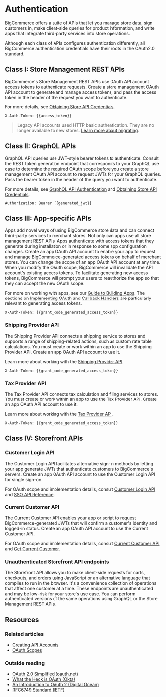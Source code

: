 # Authentication

BigCommerce offers a suite of APIs that let you manage store data, sign customers in, make client-side queries for product information, and write apps that integrate third-party services into store operations.

Although each class of APIs configures authentication differently, all BigCommerce authentication credentials have their roots in the OAuth2.0 standard.

## Class I: Store Management REST APIs

BigCommerce's Store Management REST APIs use OAuth API account access tokens to authenticate requests. Create a store management OAuth API account to generate and manage access tokens, and pass the access token in the header of the request you want to authenticate.

For more details, see [Obtaining Store API Credentials](/api-docs/getting-started/authentication/rest-api-authentication#obtaining-store-api-credentials).

```http title="Store management REST authentication header"
X-Auth-Token: {{access_token}}
```

<!-- theme: info -->
> Legacy API accounts used HTTP basic authentication. They are no longer available to new stores. [Learn more about migrating](/api-docs/getting-started/authentication/rest-api-authentication#migrating-from-legacy-to-oauth). 

## Class II: GraphQL APIs

GraphQL API queries use JWT-style bearer tokens to authenticate. Consult the REST token generation endpoint that corresponds to your GraphQL use case to determine the required OAuth scope before you create a store management OAuth API account to request JWTs for your GraphQL queries. Pass the bearer token in the header of the query you want to authenticate. 

For more details, see [GraphQL API Authentication](/api-docs/storefront/graphql/graphql-storefront-api-overview#authentication) and [Obtaining Store API Credentials](/api-docs/getting-started/authentication/rest-api-authentication#obtaining-store-api-credentials).

```http title="GraphQL authentication header"
Authorization: Bearer {{generated_jwt}}
```

## Class III: App-specific APIs

Apps add novel ways of using BigCommerce store data and can connect third-party services to merchant stores. Not only can apps use all store management REST APIs. Apps authenticate with access tokens that they generate during installation or in response to some app configuration changes. Create an app OAuth API account to enable your app to request and manage BigCommerce-generated access tokens on behalf of merchant stores. You can change the scope of an app OAuth API account at any time. When you modify the OAuth scope, BigCommerce will invalidate the API account's existing access tokens. To facilitate generating new access tokens, BigCommerce will prompt your users to reauthorize the app so that they can accept the new OAuth scope.

For more on working with apps, see our [Guide to Building Apps](/api-docs/apps/guide/intro). The sections on [Implementing OAuth](/api-docs/apps/guide/auth) and [Callback Handlers](/api-docs/apps/guide/callbacks) are particularly relevant to generating access tokens.

```http title="App authentication header for store management APIs"
X-Auth-Token: {{grant_code_generated_access_token}}
```

### Shipping Provider API

The Shipping Provider API connects a shipping service to stores and supports a range of shipping-related actions, such as custom rate table calculations. You must create or work within an app to use the Shipping Provider API. Create an app OAuth API account to use it.

Learn more about working with the [Shipping Provider API](/api-docs/providers/shipping).

```http title="App authentication header for the Shipping Provider API"
X-Auth-Token: {{grant_code_generated_access_token}}
```

### Tax Provider API

The Tax Provider API connects tax calculation and filing services to stores. You must create or work within an app to use the Tax Provider API. Create an app OAuth API account to use it.

Learn more about working with the [Tax Provider API](/api-docs/providers/tax).

```http title="App authentication header for the Tax Provider API"
X-Auth-Token: {{grant_code_generated_access_token}}
```

## Class IV: Storefront APIs
### Customer Login API

The Customer Login API facilitates alternative sign-in methods by letting your app generate JWTs that authenticate customers to BigCommerce's servers. Create an app OAuth API account to use the Customer Login API for single sign-on.

For OAuth scope and implementation details, consult [Customer Login API](/api-docs/storefront/customer-login-api) and [SSO API Reference](/api-reference/storefront/customer-login-sso).

### Current Customer API

The Current Customer API enables your app or script to request BigCommerce-generated JWTs that will confirm a customer's identity and logged-in status.
Create an app OAuth API account to use the Current Customer API. 

For OAuth scope and implementation details, consult [Current Customer API](/api-docs/storefront/current-customer-api) and [Get Current Customer](/api-reference/storefront/current-customers/current-customers/getcurrentcustomer).

### Unauthenticated Storefront API endpoints

The Storefront API allows you to make client-side requests for carts, checkouts, and orders using JavaScript or an alternative language that compiles to run in the browser. It's a convenience collection of operations that affect one customer at a time. These endpoints are unauthenticated and may be low-risk for your store's use case. You can perform authenticated versions of the same operations using GraphQL or the Store Management REST APIs.



## Resources

### Related articles
* [Creating API Accounts](/api-docs/getting-started/authentication/rest-api-authentication)
* [OAuth Scopes](/api-docs/getting-started/authentication/rest-api-authentication#oauth-scopes)

### Outside reading
* [OAuth 2.0 Simplified (oauth.net)](https://oauth.net/getting-started/)
* [What the Heck is OAuth (Okta)](https://developer.okta.com/blog/2017/06/21/what-the-heck-is-oauth)
* [An Introduction to OAuth 2 (Digital Ocean)](https://www.digitalocean.com/community/tutorials/an-introduction-to-oauth-2)
* [RFC6749 Standard (IETF)](https://tools.ietf.org/html/rfc6749)
